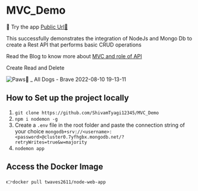 # MVC_Demo

🎁 Try the app [Public Url🎉](https://mvcappdockerized.herokuapp.com/dogs)

This successfully demonstrates the integration of NodeJs and Mongo Db to create a Rest API that performs basic CRUD operations


Read the Blog to know more about [MVC and role of API](https://shivamtyagi.hashnode.dev/how-model-view-controller-components-talk-to-each-other-via-apis)


Create Read  and Delete

![Paws🐾 _ All Dogs - Brave 2022-08-10 19-13-11](https://user-images.githubusercontent.com/60812924/183923110-00213166-651e-40b1-8082-53ade6c619ab.gif)



## How to Set up the project locally

1.  `git clone https://github.com/ShivamTyagi12345/MVC_Demo `
2.  `npm i nodemon -g `
3.   Create a `.env` file in the root folder and paste the connection string of your choice `mongodb+srv://<username>:<password>@cluster0.7yfhgbx.mongodb.net/?retryWrites=true&w=majority` 
4.  `nodemon app`

## Access the  Docker Image 

👉`docker pull twaves2611/node-web-app`
